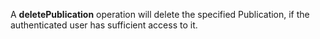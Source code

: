 A **deletePublication** operation will delete the specified Publication, if the authenticated user has sufficient access to it.

